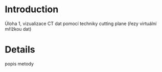 # Introduction #

Úloha 1, vizualizace CT dat pomocí techniky cutting plane (řezy virtuální mřížkou dat)


# Details #
popis metody